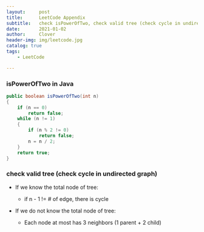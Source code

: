 ```yaml
---
layout:     post
title:      LeetCode Appendix
subtitle:   check isPowerOfTwo, check valid tree (check cycle in undirected graph)
date:       2021-01-02
author:     Clover
header-img: img/leetcode.jpg
catalog: true
tags:
    - LeetCode

---
```


### isPowerOfTwo in Java

```java
public boolean isPowerOfTwo(int n) 
{ 
    if (n == 0) 
        return false; 
    while (n != 1) 
    { 
        if (n % 2 != 0) 
            return false; 
        n = n / 2; 
    } 
    return true; 
} 
```

### check valid tree (check cycle in undirected graph)

- If we know the total node of tree:
  - if n - 1 != # of edge, there is cycle
  
- If we do not know the total node of tree:
  - Each node at most has 3 neighbors (1 parent + 2 child)

